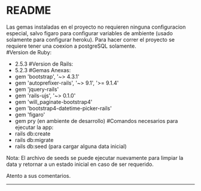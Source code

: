 # README

Las gemas instaladas en el proyecto no requieren ninguna configuracion especial, 
salvo figaro para configurar variables de ambiente (usado solamente para configurar heroku). 
Para hacer correr el proyecto se requiere tener una coexion a postgreSQL solamente.   
#Version de Ruby: 
* 2.5.3
#Version de Rails:
* 5.2.3
#Gemas Anexas: 
* gem 'bootstrap', '~> 4.3.1'
* gem 'autoprefixer-rails', '~> 9.1', '>= 9.1.4'
* gem 'jquery-rails'
* gem 'rails-ujs', '~> 0.1.0'
* gem 'will_paginate-bootstrap4'
* gem 'bootstrap4-datetime-picker-rails'
* gem 'figaro'
* gem pry (en ambiente de desarrollo)
#Comandos necesarios para ejecutar la app:
* rails db:create 
* rails db:migrate
* rails db:seed (para cargar alguna data inicial)

Nota: El archivo de seeds se puede ejecutar nuevamente para limpiar la data y retornar a un estado inicial en caso de ser requerido.

Atento a sus comentarios. 
 ___________________________________________________